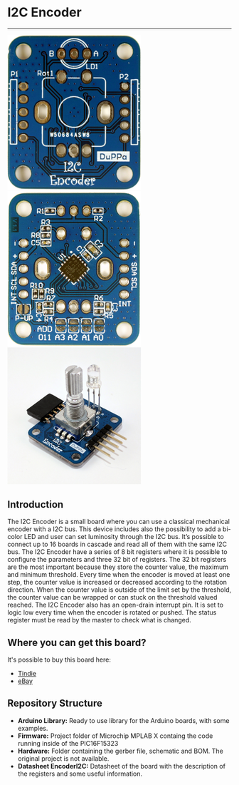 # I2C Encoder
--------------------------------------------------------------------------------
 
 <img src="PCB_TOP.jpg" width="300">  <img src="PCB_BOT.jpg" width="300"> <img src="FullAssembled.jpg" width="300">

## Introduction

The I2C Encoder is a small board where you can use a classical mechanical encoder with a I2C bus. This device
includes also the possibility to add a bi-color LED and user can set luminosity through the I2C bus. It’s possible to connect up
to 16 boards in cascade and read all of them with the same I2C bus.
The I2C Encoder have a series of 8 bit registers where it is possible to configure the parameters and three 32
bit of registers. The 32 bit registers are the most important because they store the counter value, the maximum
and minimum threshold. Every time when the encoder is moved at least one step, the counter value is increased or
decreased according to the rotation direction. When the counter value is outside of the limit set by the threshold,
the counter value can be wrapped or can stuck on the threshold valued reached.
The I2C Encoder also has an open-drain interrupt pin. It is set to logic low every time when the encoder is rotated
or pushed. The status register must be read by the master to check what is changed.

## Where you can get this board?
It's possible to buy this board here:
* [Tindie](http://tindie.com)
* [eBay](http://ebay.com)

## Repository Structure
* **Arduino Library:** Ready to use library for the Arduino boards, with some examples.
* **Firmware:** Project folder of Microchip MPLAB X containg the code running inside of the PIC16F15323
* **Hardware:** Folder containing the gerber file, schematic and BOM. The original project is not available.
* **Datasheet EncoderI2C:** Datasheet of the board with the description of the registers and some useful information.


